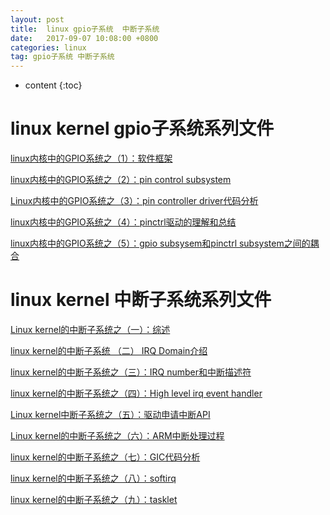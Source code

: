 ```yaml
---
layout: post
title:  linux gpio子系统  中断子系统
date:   2017-09-07 10:08:00 +0800
categories: linux
tag: gpio子系统 中断子系统
---
```


* content
{:toc}

# linux kernel gpio子系统系列文件

[linux内核中的GPIO系统之（1）：软件框架](http://www.wowotech.net/gpio_subsystem/io-port-control.html/comment-page-2)

[linux内核中的GPIO系统之（2）：pin control subsystem](http://www.wowotech.net/gpio_subsystem/pin-control-subsystem.html)

[Linux内核中的GPIO系统之（3）：pin controller driver代码分析](http://www.wowotech.net/gpio_subsystem/pin-controller-driver.html)

[linux内核中的GPIO系统之（4）：pinctrl驱动的理解和总结](http://www.wowotech.net/gpio_subsystem/pinctrl-driver-summary.html)

[linux内核中的GPIO系统之（5）：gpio subsysem和pinctrl subsystem之间的耦合](http://www.wowotech.net/gpio_subsystem/pinctrl-and-gpio.html)


# linux kernel 中断子系统系列文件

[Linux kernel的中断子系统之（一）：综述](http://www.wowotech.net/irq_subsystem/interrupt_subsystem_architecture.html)

[linux kernel的中断子系统 （二） IRQ Domain介绍](http://www.wowotech.net/irq_subsystem/irq-domain.html/comment-page-3)

[linux kernel的中断子系统之（三）：IRQ number和中断描述符](http://www.wowotech.net/irq_subsystem/interrupt_descriptor.html)

[linux kernel的中断子系统之（四）：High level irq event handler](http://www.wowotech.net/irq_subsystem/High_level_irq_event_handler.html)

[Linux kernel中断子系统之（五）：驱动申请中断API](http://www.wowotech.net/irq_subsystem/request_threaded_irq.html)

[Linux kernel的中断子系统之（六）：ARM中断处理过程](http://www.wowotech.net/irq_subsystem/irq_handler.html)

[linux kernel的中断子系统之（七）：GIC代码分析](http://www.wowotech.net/irq_subsystem/gic_driver.html)

[linux kernel的中断子系统之（八）：softirq](http://www.wowotech.net/irq_subsystem/soft-irq.html)

[linux kernel的中断子系统之（九）：tasklet](http://www.wowotech.net/irq_subsystem/tasklet.html)
